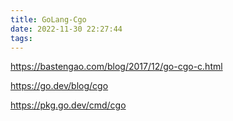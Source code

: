 ```yaml
---
title: GoLang-Cgo
date: 2022-11-30 22:27:44
tags:
---
```




https://bastengao.com/blog/2017/12/go-cgo-c.html

https://go.dev/blog/cgo

https://pkg.go.dev/cmd/cgo

